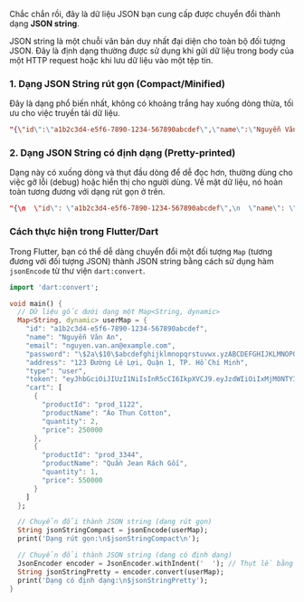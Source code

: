 Chắc chắn rồi, đây là dữ liệu JSON bạn cung cấp được chuyển đổi thành dạng **JSON string**.

JSON string là một chuỗi văn bản duy nhất đại diện cho toàn bộ đối tượng JSON. Đây là định dạng thường được sử dụng khi gửi dữ liệu trong body của một HTTP request hoặc khi lưu dữ liệu vào một tệp tin.

### 1. Dạng JSON String rút gọn (Compact/Minified)

Đây là dạng phổ biến nhất, không có khoảng trắng hay xuống dòng thừa, tối ưu cho việc truyền tải dữ liệu.

```json
"{\"id\":\"a1b2c3d4-e5f6-7890-1234-567890abcdef\",\"name\":\"Nguyễn Văn An\",\"email\":\"nguyen.van.an@example.com\",\"password\":\"$2a$10$abcdefghijklmnopqrstuvwx.yzABCDEFGHIJKLMNOPQRSTUVWXYZ012345\",\"address\":\"123 Đường Lê Lợi, Quận 1, TP. Hồ Chí Minh\",\"type\":\"user\",\"token\":\"eyJhbGciOiJIUzI1NiIsInR5cCI6IkpXVCJ9.eyJzdWIiOiIxMjM0NTY3ODkwIiwibmFtZSI6Ik5ndXnhu4VuIFbEg24gQW4iLCJpYXQiOjE1MTYyMzkwMjJ9.SflKxwRJSMeKKF2QT4fwpMeJf36POk6yJV_adQssw5c\",\"cart\":[{\"productId\":\"prod_1122\",\"productName\":\"Áo Thun Cotton\",\"quantity\":2,\"price\":250000},{\"productId\":\"prod_3344\",\"productName\":\"Quần Jean Rách Gối\",\"quantity\":1,\"price\":550000}]}"
```

### 2. Dạng JSON String có định dạng (Pretty-printed)

Dạng này có xuống dòng và thụt đầu dòng để dễ đọc hơn, thường dùng cho việc gỡ lỗi (debug) hoặc hiển thị cho người dùng. Về mặt dữ liệu, nó hoàn toàn tương đương với dạng rút gọn ở trên.

```json
"{\n  \"id\": \"a1b2c3d4-e5f6-7890-1234-567890abcdef\",\n  \"name\": \"Nguyễn Văn An\",\n  \"email\": \"nguyen.van.an@example.com\",\n  \"password\": \"$2a$10$abcdefghijklmnopqrstuvwx.yzABCDEFGHIJKLMNOPQRSTUVWXYZ012345\",\n  \"address\": \"123 Đường Lê Lợi, Quận 1, TP. Hồ Chí Minh\",\n  \"type\": \"user\",\n  \"token\": \"eyJhbGciOiJIUzI1NiIsInR5cCI6IkpXVCJ9.eyJzdWIiOiIxMjM0NTY3ODkwIiwibmFtZSI6Ik5ndXnhu4VuIFbEg24gQW4iLCJpYXQiOjE1MTYyMzkwMjJ9.SflKxwRJSMeKKF2QT4fwpMeJf36POk6yJV_adQssw5c\",\n  \"cart\": [\n    {\n      \"productId\": \"prod_1122\",\n      \"productName\": \"Áo Thun Cotton\",\n      \"quantity\": 2,\n      \"price\": 250000\n    },\n    {\n      \"productId\": \"prod_3344\",\n      \"productName\": \"Quần Jean Rách Gối\",\n      \"quantity\": 1,\n      \"price\": 550000\n    }\n  ]\n}"
```

### Cách thực hiện trong Flutter/Dart

Trong Flutter, bạn có thể dễ dàng chuyển đổi một đối tượng `Map` (tương đương với đối tượng JSON) thành JSON string bằng cách sử dụng hàm `jsonEncode` từ thư viện `dart:convert`.

```dart
import 'dart:convert';

void main() {
  // Dữ liệu gốc dưới dạng một Map<String, dynamic>
  Map<String, dynamic> userMap = {
    "id": "a1b2c3d4-e5f6-7890-1234-567890abcdef",
    "name": "Nguyễn Văn An",
    "email": "nguyen.van.an@example.com",
    "password": "\$2a\$10\$abcdefghijklmnopqrstuvwx.yzABCDEFGHIJKLMNOPQRSTUVWXYZ012345",
    "address": "123 Đường Lê Lợi, Quận 1, TP. Hồ Chí Minh",
    "type": "user",
    "token": "eyJhbGciOiJIUzI1NiIsInR5cCI6IkpXVCJ9.eyJzdWIiOiIxMjM0NTY3ODkwIiwibmFtZSI6Ik5ndXnhu4VuIFbEg24gQW4iLCJpYXQiOjE1MTYyMzkwMjJ9.SflKxwRJSMeKKF2QT4fwpMeJf36POk6yJV_adQssw5c",
    "cart": [
      {
        "productId": "prod_1122",
        "productName": "Áo Thun Cotton",
        "quantity": 2,
        "price": 250000
      },
      {
        "productId": "prod_3344",
        "productName": "Quần Jean Rách Gối",
        "quantity": 1,
        "price": 550000
      }
    ]
  };

  // Chuyển đổi thành JSON string (dạng rút gọn)
  String jsonStringCompact = jsonEncode(userMap);
  print('Dạng rút gọn:\n$jsonStringCompact\n');

  // Chuyển đổi thành JSON string (dạng có định dạng)
  JsonEncoder encoder = JsonEncoder.withIndent('  '); // Thụt lề bằng 2 dấu cách
  String jsonStringPretty = encoder.convert(userMap);
  print('Dạng có định dạng:\n$jsonStringPretty');
}
```
